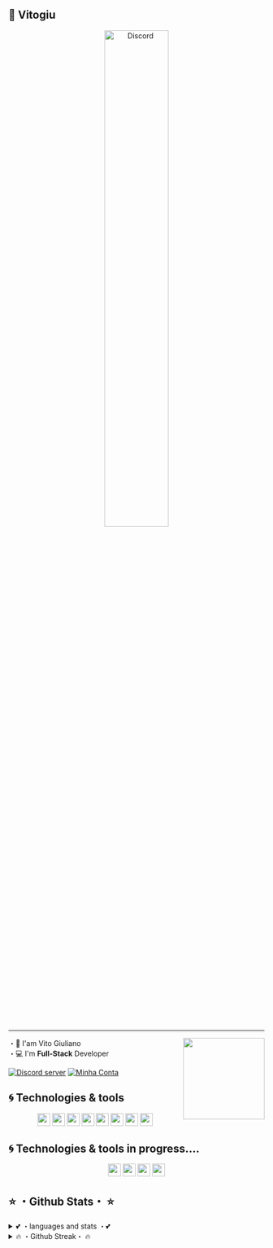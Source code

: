 ## 💭 Vitogiu

<p align="center">
<a href="https://discord.com/users/785653990553288804" target="_blank">
	<img width="50%" alt="Discord" src="https://lanyard.cnrad.dev/api/785653990553288804?bg=1f1f1f&borderRadius=5px">
</a>
</p> 


---

<img align="right" src="https://www.faladev.com/assets/img/logo.svg" height="160px" />

 ・👦 I'am Vito Giuliano<br>
 ・💻 I'm **Full-Stack** Developer<br>

<a href="https://discord.gg/MZqJc3KNcC"><img src="https://img.shields.io/discord/717378706976276522?style=flat&labelColor=7289da&logo=discord&logoColor=white" alt="Discord server" /></a> 
<a href="https://discord.com/users/785653990553288804"><img src="https://img.shields.io/badge/-@Vitogiu%231418-4169E1?style=flat&labelColor=7289da&logo=discord&logoColor=white" alt="Minha Conta" /></a>

## 🌀 Technologies & tools

<p align="center">
<img src="https://img.shields.io/badge/javascript-%23F7DF1E.svg?&style=for-the-badge&logo=javascript&logoColor=black" height="25"/>
<img src="https://img.shields.io/badge/Html-ffa500.svg?style=for-the-badge&logo=html5&logoColor=white" height="25" />
<img src="https://img.shields.io/badge/Css-7273ff.svg?style=for-the-badge&logo=css3&logoColor=white" height="25" />
<img src="https://img.shields.io/badge/node.js%20-%2343853D.svg?&style=for-the-badge&logo=node.js&logoColor=white" height="25"/>
<img src="https://img.shields.io/badge/React-blue.svg?style=for-the-badge&logo=react&logoColor=white" height="25" />
 <img src="https://img.shields.io/badge/git-%23F7DF1E.svg?&style=for-the-badge&logo=git&logoColor=black" height="25"/>
 <img src="https://img.shields.io/badge/typescript-blue.svg?&style=for-the-badge&logo=typescript&logoColor=white" height="25"/>
 <img src="https://img.shields.io/badge/MySQL-00000F?style=for-the-badge&logo=mysql&logoColor=white" height="25"/>
</p> 


## 🌀 Technologies & tools in progress....
<p align="center">  
  <img src="https://img.shields.io/badge/Csharp-00000F?style=for-the-badge&logo=csharp&logoColor=white" height="25"/>
  <img src="https://img.shields.io/badge/Python-14354C?style=for-the-badge&logo=python&logoColor=white" height="25"/>
  <img src="https://img.shields.io/badge/java-964b00?style=for-the-badge&logo=java&logoColor=white"  height="25"/> 
  <img src="https://img.shields.io/badge/C++-00000F?style=for-the-badge&logo=cplusplus&logoColor=3a369c" height="25"/> 
</p>

## ⭐ ・Github Stats・ ⭐

<details>
<summary>💕 ・languages and stats ・💕</summary>
<br>
<a href="https://github.com/vitogiu1" align="center">
  <img src="https://github-readme-stats.vercel.app/api?username=vitogiu1&show_icons=true&theme=tokyonight&line_height=27" />
  <img src="https://github-readme-stats.vercel.app/api/top-langs/?username=vitogiu1&langs_count=8&layout=compact&theme=tokyonight" />
</a>
</details>

<details>
<summary>🔥 ・Github Streak・ 🔥</summary>
    <br>
    <a href="https://github.com/vitogiu1" align="center">
    <img src ="https://github-readme-streak-stats.herokuapp.com/?user=vitogiu1&hide_border=false" />
    </a>
</details>

